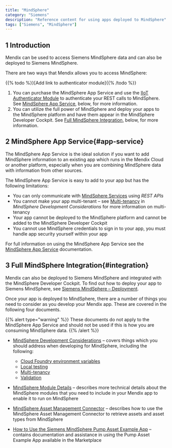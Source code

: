 ```yaml
---
title: "MindSphere"
category: "Siemens"
description: "Reference content for using apps deployed to MindSphere"
tags: ["Siemens", "MindSphere"]
---
```


## 1 Introduction

Mendix can be used to access Siemens MindSphere data and can also be deployed to Siemens MindSphere.

There are two ways that Mendix allows you to access MindSphere:

{{% todo %}}[Add link to authenticator module]{{% /todo %}}

1. You can purchase the MindSphere App Service and use the [IIoT Authenticator Module](https://example.com) to authenticate your REST calls to MindSphere. See [MindSphere App Service](#app-service), below, for more information.
2. You can utilize the full power of MindSphere and deploy your apps to the MindSphere platform and have them appear in the  MindSphere Developer Cockpit. See [Full MindSphere Integration](#integration), below, for more information.

## 2 MindSphere App Service{#app-service}

The MindSphere App Service is the ideal solution if you want to add MindSphere information to an existing app which runs in the Mendix Cloud or another platform, especially when you are combining MindSphere data with information from other sources.

The MindSphere App Service is easy to add to your app but has the following limitations:

* You can only communicate with [MindSphere Services](https://developer.mindsphere.io/apis/index.html) using *REST APIs*
* You cannot make your app multi-tenant – see [Multi-tenancy](mindsphere-development-considerations#multitenancy) in *MindSphere Development Considerations* for more information on multi-tenancy
* Your app cannot be deployed to the MindSphere platform and cannot be added to the MindSphere Developer Cockpit
* You cannot use MindSphere credentials to sign in to your app, you must handle app security yourself within your app

For full information on using the MindSphere App Service see the [MindSphere App Service](mindsphere-app-service) documentation.

## 3 Full MindSphere Integration{#integration}

Mendix can also be deployed to Siemens MindSphere and integrated with the MindSphere Developer Cockpit. To find out how to deploy your app to Siemens MindSphere, see [Siemens MindSphere – Deployment](/developerportal/deploy/deploying-to-mindsphere).

Once your app is deployed to MindSphere, there are a number of things you need to consider as you develop your Mendix app. These are covered in the following four documents.


{{% alert type="warning" %}}
These documents do not apply to the MindSphere App Service and should not be used if this is how you are consuming MindSphere data.
{{% /alert %}}

* [MindSphere Development Considerations](mindsphere-development-considerations) – covers things which you should address when developing for MindSphere, including the following:

	* [Cloud Foundry environment variables](mindsphere-development-considerations#cfenvvars)
	* [Local testing](mindsphere-development-considerations#localtesting)
	* [Multi-tenancy](mindsphere-development-considerations#multitenancy)
	* [Validation<br style="margin-bottom: 10px;">](mindsphere-development-considerations#validation)

* [MindSphere Module Details](mindsphere-module-details) – describes more technical details about the MindSphere modules that you need to include in your Mendix app to enable it to run on MindSphere
* [MindSphere Asset Management Connector](mindsphere-asset-management-connector) – describes how to use the MindSphere Asset Management Connector to retrieve assets and asset types from MindSphere
* [How to Use the Siemens MindSphere Pump Asset Example App](mindsphere-example-app) – contains documentation and assistance in using the Pump Asset Example App available in the Marketplace

